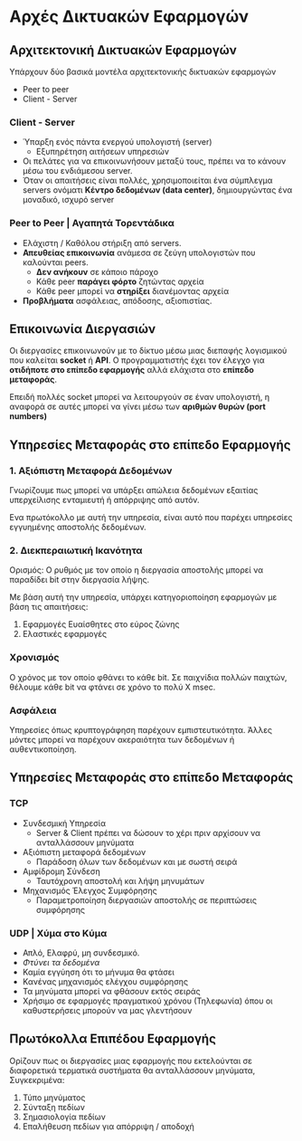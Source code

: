 # Αρχές Δικτυακών Εφαρμογών

## Αρχιτεκτονική Δικτυακών Εφαρμογών

Υπάρχουν δύο βασικά μοντέλα αρχιτεκτονικής δικτυακών εφαρμογών

- Peer to peer
- Client - Server

### Client - Server

- Ύπαρξη ενός πάντα ενεργού υπολογιστή (server)
  - Εξυπηρέτηση αιτήσεων υπηρεσιών 
- Οι πελάτες για να επικοινωνήσουν μεταξύ τους, πρέπει να το κάνουν μέσω του ενδιάμεσου server.
- Όταν οι απαιτήσεις είναι πολλές, χρησιμοποιείται ένα σύμπλεγμα servers ονόματι **Κέντρο δεδομένων (data center)**, δημιουργώντας ένα μοναδικό, ισχυρό server

### Peer to Peer | Αγαπητά Τορεντάδικα

- Ελάχιστη / Καθόλου στήριξη από servers.
- **Απευθείας επικοινωνία** ανάμεσα σε ζεύγη υπολογιστών που καλούνται peers.
  - **Δεν ανήκουν** σε κάποιο πάροχο
  - Κάθε peer **παράγει φόρτο** ζητώντας αρχεία
  - Κάθε peer μπορεί να **στηρίξει** διανέμοντας αρχεία
- **Προβλήματα** ασφάλειας, απόδοσης, αξιοπιστίας.

## Επικοινωνία Διεργασιών

Οι διεργασίες επικοινωνούν με το δίκτυο μέσω μιας διεπαφής λογισμικού που καλείται **socket** ή **API**. Ο προγραμματιστής έχει τον έλεγχο για **οτιδήποτε στο επίπεδο εφαρμογής** αλλά ελάχιστα στο **επίπεδο μεταφοράς**.

Επειδή πολλές socket μπορεί να λειτουργούν σε έναν υπολογιστή, η αναφορά σε αυτές μπορεί να γίνει μέσω των **αριθμών θυρών (port numbers)**

## Υπηρεσίες Μεταφοράς στο επίπεδο Εφαρμογής

### 1. Αξιόπιστη Μεταφορά Δεδομένων

Γνωρίζουμε πως μπορεί να υπάρξει απώλεια δεδομένων εξαιτίας υπερχείλισης ενταμιευτή ή απόρριψης από αυτόν.

Ενα πρωτόκολλο με αυτή την υπηρεσία, είναι αυτό που παρέχει υπηρεσίες εγγυημένης αποστολής δεδομένων. 

### 2. Διεκπεραιωτική Ικανότητα

Ορισμός: Ο ρυθμός με τον οποίο η διεργασία αποστολής μπορεί να παραδίδει bit στην διεργασία λήψης.

Με βάση αυτή την υπηρεσία, υπάρχει κατηγοριοποίηση εφαρμογών με βάση τις απαιτήσεις:

1. Εφαρμογές Ευαίσθητες στο εύρος ζώνης
2. Ελαστικές εφαρμογές

### Χρονισμός

Ο χρόνος με τον οποίο φθάνει το κάθε bit.
Σε παιχνίδια πολλών παιχτών, θέλουμε κάθε bit να φτάνει σε χρόνο το πολύ X msec. 

### Ασφάλεια

Υπηρεσίες όπως κρυπτογράφηση παρέχουν εμπιστευτικότητα. Άλλες μόντες μπορεί να παρέχουν ακεραιότητα των δεδομένων ή αυθεντικοποίηση.


## Υπηρεσίες Μεταφοράς στο επίπεδο Μεταφοράς

### TCP

- Συνδεσμική Υπηρεσία
  - Server & Client πρέπει να δώσουν το χέρι πριν αρχίσουν να ανταλλάσσουν μηνύματα
- Αξιόπιστη μεταφορά δεδομένων
  - Παράδοση όλων των δεδομένων και με σωστή σειρά
- Αμφίδρομη Σύνδεση
  - Ταυτόχρονη αποστολή και λήψη μηνυμάτων
- Μηχανισμός Έλεγχος Συμφόρησης
  - Παραμετροποίηση διεργασιών αποστολής σε περιπτώσεις συμφόρησης 

### UDP | Χύμα στο Κύμα

- Απλό, Ελαφρύ, μη συνδεσμικό.
- *Φτύνει τα δεδομένα*
- Καμία εγγύηση ότι το μήνυμα θα φτάσει
- Κανένας μηχανισμός ελέγχου συμφόρησης
- Τα μηνύματα μπορεί να φθάσουν εκτός σειράς
- Χρήσιμο σε εφαρμογές πραγματικού χρόνου (Τηλεφωνία) όπου οι καθυστερήσεις μπορούν να μας γλεντήσουν

## Πρωτόκολλα Επιπέδου Εφαρμογής

Ορίζουν πως οι διεργασίες μιας εφαρμογής που εκτελούνται σε διαφορετικά τερματικά συστήματα  θα ανταλλάσσουν μηνύματα, Συγκεκριμένα:

1. Τύπο μηνύματος
2. Σύνταξη πεδίων
3. Σημασιολογία πεδίων
4. Επαλήθευση πεδίων για απόρριψη / αποδοχή